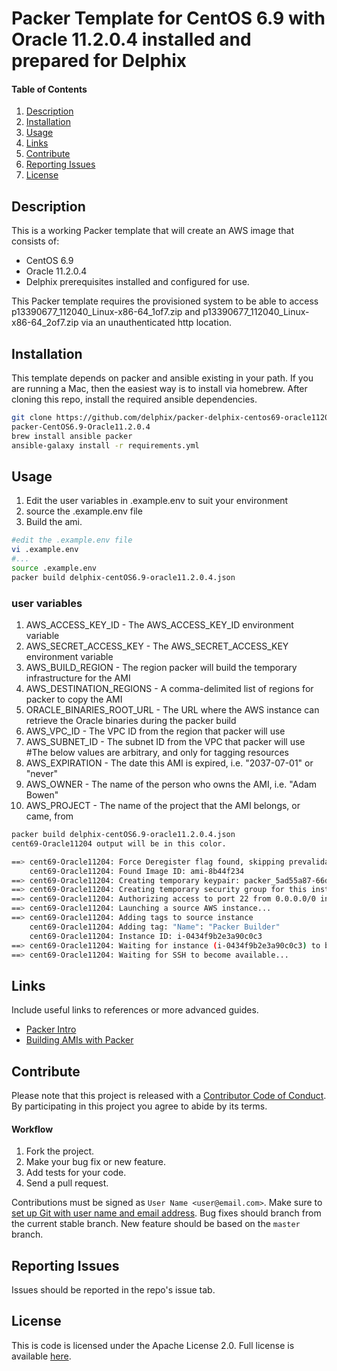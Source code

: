 # Packer Template for CentOS 6.9 with Oracle 11.2.0.4 installed and prepared for Delphix

#### Table of Contents
1.  [Description](#description)
2.  [Installation](#installation)
3.  [Usage](#usage)
4.  [Links](#links)
5.  [Contribute](#contribute)
6.  [Reporting Issues](#reporting-issues)
7.  [License](#license)

## <a id="description"></a>Description

This is a working Packer template that will create an AWS image that consists of:
- CentOS 6.9
- Oracle 11.2.0.4
- Delphix prerequisites installed and configured for use.

This Packer template requires the provisioned system to be able to access p13390677_112040_Linux-x86-64_1of7.zip and p13390677_112040_Linux-x86-64_2of7.zip via an unauthenticated http location. 

## <a id="installation"></a>Installation

This template depends on packer and ansible existing in your path. If you are running a Mac, then the easiest way is to install via homebrew.
After cloning this repo, install the required ansible dependencies.

```bash
git clone https://github.com/delphix/packer-delphix-centos69-oracle11204
packer-CentOS6.9-Oracle11.2.0.4
brew install ansible packer
ansible-galaxy install -r requirements.yml
```

## <a id="usage"></a>Usage

1. Edit the user variables in .example.env to suit your environment
2. source the .example.env file
3. Build the ami.

```bash
#edit the .example.env file
vi .example.env
#...
source .example.env
packer build delphix-centOS6.9-oracle11.2.0.4.json
```

### user variables
1. AWS_ACCESS_KEY_ID - The AWS_ACCESS_KEY_ID environment variable
2. AWS_SECRET_ACCESS_KEY - The AWS_SECRET_ACCESS_KEY environment variable
3. AWS_BUILD_REGION - The region packer will build the temporary infrastructure for the AMI
4. AWS_DESTINATION_REGIONS - A comma-delimited list of regions for packer to copy the AMI
5. ORACLE_BINARIES_ROOT_URL - The URL where the AWS instance can retrieve the Oracle binaries during the packer build
6. AWS_VPC_ID - The VPC ID from the region that packer will use
7. AWS_SUBNET_ID - The subnet ID from the VPC that packer will use
#The below values are arbitrary, and only for tagging resources
8. AWS_EXPIRATION - The date this AMI is expired, i.e. "2037-07-01" or "never"
9. AWS_OWNER - The name of the person who owns the AMI, i.e. "Adam Bowen"
10. AWS_PROJECT - The name of the project that the AMI belongs, or came, from


```bash
packer build delphix-centOS6.9-oracle11.2.0.4.json 
cent69-Oracle11204 output will be in this color.

==> cent69-Oracle11204: Force Deregister flag found, skipping prevalidating AMI Name
    cent69-Oracle11204: Found Image ID: ami-8b44f234
==> cent69-Oracle11204: Creating temporary keypair: packer_5ad55a87-66df-e148-9439-a7bd06aa04fb
==> cent69-Oracle11204: Creating temporary security group for this instance: packer_5ad55ad1-10d5-7eda-e077-9741925ce7e4
==> cent69-Oracle11204: Authorizing access to port 22 from 0.0.0.0/0 in the temporary security group...
==> cent69-Oracle11204: Launching a source AWS instance...
==> cent69-Oracle11204: Adding tags to source instance
    cent69-Oracle11204: Adding tag: "Name": "Packer Builder"
    cent69-Oracle11204: Instance ID: i-0434f9b2e3a90c0c3
==> cent69-Oracle11204: Waiting for instance (i-0434f9b2e3a90c0c3) to become ready...
==> cent69-Oracle11204: Waiting for SSH to become available...
```

## <a id="links"></a>Links

Include useful links to references or more advanced guides.
*   [Packer Intro](https://www.packer.io/intro)
*   [Building AMIs with Packer](https://www.packer.io/intro/getting-started/build-image.html)

## <a id="contribute"></a>Contribute

Please note that this project is released with a [Contributor Code of Conduct](./code-of-conduct.md). By participating in this project you agree to abide by its terms.

#### Workflow

1.  Fork the project.
2.  Make your bug fix or new feature.
3.  Add tests for your code.
4.  Send a pull request.

Contributions must be signed as `User Name <user@email.com>`. Make sure to [set up Git with user name and email address](https://git-scm.com/book/en/v2/Getting-Started-First-Time-Git-Setup). Bug fixes should branch from the current stable branch. New feature should be based on the `master` branch.

## <a id="reporting_issues"></a>Reporting Issues

Issues should be reported in the repo's issue tab.

## <a id="license"></a>License

This is code is licensed under the Apache License 2.0. Full license is available [here](./LICENSE).
